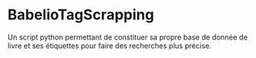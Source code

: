 # BabelioTagScrapping
Un script python permettant de constituer sa propre base de donnée de livre et ses étiquettes pour faire des recherches plus précise.
